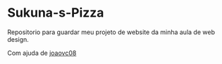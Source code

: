 # Sukuna-s-Pizza
Repositorio para guardar meu projeto de website da minha aula de web design.

Com ajuda de [joaovc08](https://github.com/joaovc08)
